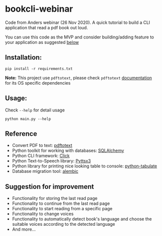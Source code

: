# bookcli-webinar

Code from Anders webinar (26 Nov 2020). A quick tutorial to build a CLI application that read a pdf book out loud.

You can use this code as the MVP and consider building/adding feature to your application as suggested [below](#suggestion-for-improvement)
## Installation:
```
pip install -r requirements.txt
```

**Note:** This project use `pdftotext`, please check `pdftotext` [documentation](https://github.com/jalan/pdftotext) for its OS specific dependencies

## Usage:

Check `--help` for detail usage

```
python main.py --help
```

## Reference

- Convert PDF to text: [pdftotext](https://github.com/jalan/pdftotext)
- Python toolkit for working with databases: [SQLAlchemy](https://www.sqlalchemy.org/)
- Python CLI framework: [Click](https://click.palletsprojects.com/en/7.x/)
- Python Text-to-Speech library: [Pyttsx3](https://github.com/nateshmbhat/pyttsx3)
- Python library for printing nice looking table to console: [python-tabulate](https://github.com/astanin/python-tabulate)
- Database migration tool: [alembic](https://alembic.sqlalchemy.org/en/latest/)


## Suggestion for improvement

- Functionality for storing the last read page
- Functionality to continue from the last read page
- Functionality to start reading from a specific page
- Functionality to change voices
- Functionality to automatically detect book's language and choose the suitable voices according to the detected language
- And more...